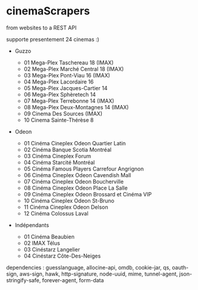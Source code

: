 cinemaScrapers
==============

from websites to a REST API

supporte presentement 24 cinemas :)

- Guzzo
    - 01 Mega-Plex Taschereau 18 (IMAX)
    - 02 Mega-Plex Marché Central 18 (IMAX)
    - 03 Mega-Plex Pont-Viau 16 (IMAX)
    - 04 Mega-Plex Lacordaire 16
    - 05 Mega-Plex Jacques-Cartier 14
    - 06 Mega-Plex Sphèretech 14
    - 07 Mega-Plex Terrebonne 14 (IMAX)
    - 08 Mega-Plex Deux-Montagnes 14 (IMAX)
    - 09 Cinema Des Sources  (IMAX)
    - 10 Cinema Sainte-Thérèse 8

- Odeon
    - 01 Cinéma Cineplex Odeon Quartier Latin
    - 02 Cinéma Banque Scotia Montréal
    - 03 Cinéma Cineplex Forum
    - 04 Cinéma Starcité Montréal
    - 05 Cinéma Famous Players Carrefour Angrignon
    - 06 Cinéma Cineplex Odeon Cavendish Mall
    - 07 Cinéma Cineplex Odeon Boucherville
    - 08 Cinéma Cineplex Odeon Place La Salle
    - 09 Cinéma Cineplex Odeon Brossard et Cinéma VIP
    - 10 Cinéma Cineplex Odeon St-Bruno
    - 11 Cinéma Cineplex Odeon Delson
    - 12 Cinéma Colossus Laval

- Indépendants
    - 01 Cinéma Beaubien
    - 02 IMAX Télus
    - 03 Cinéstarz Langelier
    - 04 Cinéstarz Côte-Des-Neiges

dependencies : 
guesslanguage, allocine-api, omdb, cookie-jar, qs, oauth-sign, aws-sign, hawk, http-signature, node-uuid, mime, tunnel-agent, json-stringify-safe, forever-agent, form-data
